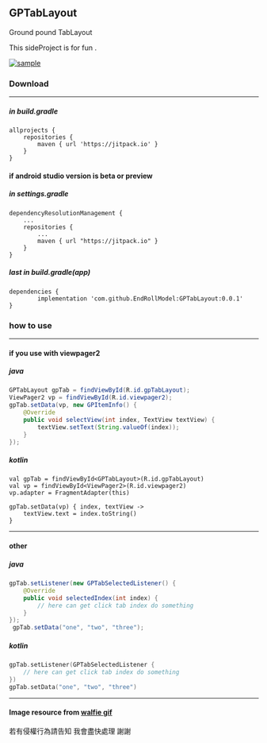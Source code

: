 ## GPTabLayout

Ground pound TabLayout

This sideProject is for fun .

[![sample](https://github.com/EndRollModel/GPTabLayout/tree/master/image/title.png)](https://github.com/EndRollModel/GPTabLayout/tree/master/image/sample.webm)


### Download

----

##### in build.gradle
```
allprojects {
	repositories {
		maven { url 'https://jitpack.io' }
	}
}
```
#### if android studio version is beta or preview
##### in settings.gradle
```
dependencyResolutionManagement {
    ...
    repositories {
        ...
        maven { url "https://jitpack.io" }
    }
}
```
##### last in build.gradle(app)

```
dependencies {
        implementation 'com.github.EndRollModel:GPTabLayout:0.0.1'
}
```

### how to use

---

#### if you use with viewpager2
##### java
```java
GPTabLayout gpTab = findViewById(R.id.gpTabLayout);
ViewPager2 vp = findViewById(R.id.viewpager2);
gpTab.setData(vp, new GPItemInfo() {
    @Override
    public void selectView(int index, TextView textView) {
        textView.setText(String.valueOf(index));
    }
});
```
##### kotlin
```kotlin‍‍‍‍‍‍
val gpTab = findViewById<GPTabLayout>(R.id.gpTabLayout)
val vp = findViewById<ViewPager2>(R.id.viewpager2)
vp.adapter = FragmentAdapter(this)

gpTab.setData(vp) { index, textView ->
    textView.text = index.toString()
}
```
------
#### other
##### java
```java
gpTab.setListener(new GPTabSelectedListener() {
    @Override
    public void selectedIndex(int index) {
        // here can get click tab index do something
    }
});
 gpTab.setData("one", "two", "three");
```
##### kotlin
```kotlin
gpTab.setListener(GPTabSelectedListener { 
    // here can get click tab index do something
})
gpTab.setData("one", "two", "three")
```

-------------

#### Image resource from [walfie gif](https://walfiegif.wordpress.com/)

若有侵權行為請告知 我會盡快處理 謝謝
